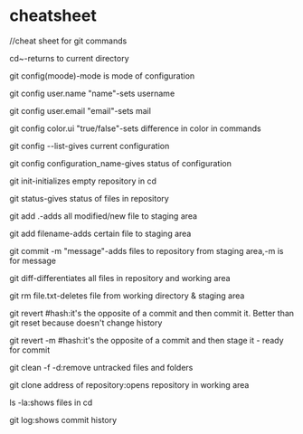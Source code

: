 # cheatsheet
//cheat sheet for git commands

cd~-returns to current directory


git config(moode)-mode is mode of configuration

git config user.name "name"-sets username

git config user.email "email"-sets mail

git config color.ui "true/false"-sets difference in color in commands

git config --list-gives current configuration

git config configuration_name-gives status of configuration


git init-initializes empty repository in cd

git status-gives status of files in repository

git add .-adds all modified/new file to staging area

git add filename-adds certain file to staging area

git commit -m "message"-adds files to repository from staging area,-m is for message

git diff-differentiates all files in repository and working area

git rm file.txt-deletes file from working directory & staging area


git revert #hash:it's the  opposite of a commit and then commit it. Better than git reset because doesn't change history

git revert -m #hash:it's the opposite of a commit and then stage it - ready for commit

git clean -f -d:remove untracked files and folders

git clone address of repository:opens repository in working area

ls -la:shows files in cd

git log:shows commit history


